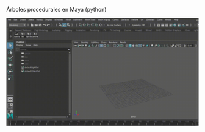 Árboles procedurales en Maya (python)

![](https://github.com/eduets/ArbolesProcedurales/blob/main/treesgif.gif)

